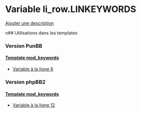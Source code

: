 # Variable li_row.LINKEYWORDS
[Ajouter une description](https://fa-tvars.appspot.com/li_row.LINKEYWORDS)

n## Utilisations dans les templates

### Version PunBB

#### [Template mod_keywords](punbb/mod_keywords.md)
* [Variable à la ligne 6](../punbb/mod_keywords.tpl#L6)

### Version phpBB2

#### [Template mod_keywords](subsilver/mod_keywords.md)
* [Variable à la ligne 12](../subsilver/mod_keywords.tpl#L12)